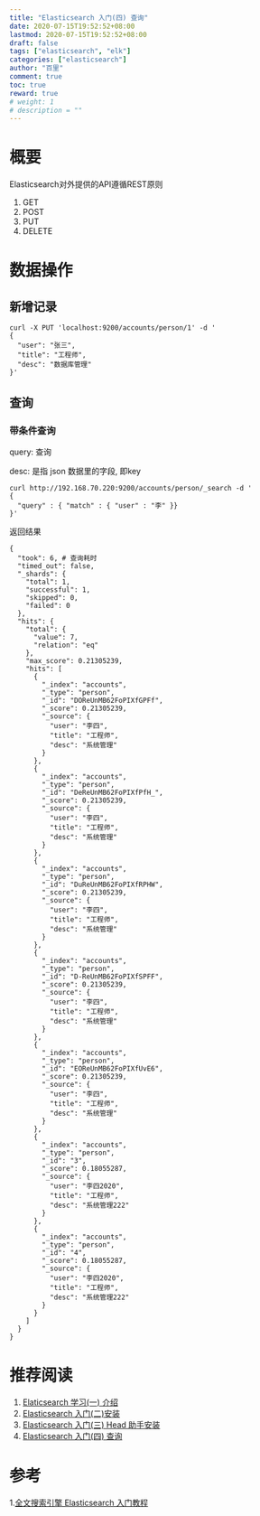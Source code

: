 ```yaml
---
title: "Elasticsearch 入门(四) 查询"
date: 2020-07-15T19:52:52+08:00
lastmod: 2020-07-15T19:52:52+08:00
draft: false
tags: ["elasticsearch", "elk"]
categories: ["elasticsearch"]
author: "百里"
comment: true
toc: true
reward: true
# weight: 1
# description = ""
---
```


# 概要

Elasticsearch对外提供的API遵循REST原则

1. GET
2. POST
3. PUT
4. DELETE

# 数据操作

## 新增记录

```
curl -X PUT 'localhost:9200/accounts/person/1' -d '
{
  "user": "张三",
  "title": "工程师",
  "desc": "数据库管理"
}' 
```
## 查询
### 带条件查询

query: 查询

desc: 是指 json 数据里的字段, 即key

```
curl http://192.168.70.220:9200/accounts/person/_search -d '
{
  "query" : { "match" : { "user" : "李" }}
}'
```

返回结果

```
{
  "took": 6, # 查询耗时
  "timed_out": false,
  "_shards": {
    "total": 1,
    "successful": 1,
    "skipped": 0,
    "failed": 0
  },
  "hits": {
    "total": {
      "value": 7,
      "relation": "eq"
    },
    "max_score": 0.21305239,
    "hits": [
      {
        "_index": "accounts",
        "_type": "person",
        "_id": "DOReUnMB62FoPIXfGPFf",
        "_score": 0.21305239,
        "_source": {
          "user": "李四",
          "title": "工程师",
          "desc": "系统管理"
        }
      },
      {
        "_index": "accounts",
        "_type": "person",
        "_id": "DeReUnMB62FoPIXfPfH_",
        "_score": 0.21305239,
        "_source": {
          "user": "李四",
          "title": "工程师",
          "desc": "系统管理"
        }
      },
      {
        "_index": "accounts",
        "_type": "person",
        "_id": "DuReUnMB62FoPIXfRPHW",
        "_score": 0.21305239,
        "_source": {
          "user": "李四",
          "title": "工程师",
          "desc": "系统管理"
        }
      },
      {
        "_index": "accounts",
        "_type": "person",
        "_id": "D-ReUnMB62FoPIXfSPFF",
        "_score": 0.21305239,
        "_source": {
          "user": "李四",
          "title": "工程师",
          "desc": "系统管理"
        }
      },
      {
        "_index": "accounts",
        "_type": "person",
        "_id": "EOReUnMB62FoPIXfUvE6",
        "_score": 0.21305239,
        "_source": {
          "user": "李四",
          "title": "工程师",
          "desc": "系统管理"
        }
      },
      {
        "_index": "accounts",
        "_type": "person",
        "_id": "3",
        "_score": 0.18055287,
        "_source": {
          "user": "李四2020",
          "title": "工程师",
          "desc": "系统管理222"
        }
      },
      {
        "_index": "accounts",
        "_type": "person",
        "_id": "4",
        "_score": 0.18055287,
        "_source": {
          "user": "李四2020",
          "title": "工程师",
          "desc": "系统管理222"
        }
      }
    ]
  }
}
```



# 推荐阅读

1. [Elaticsearch 学习(一) 介绍](https://www.sgfoot.com/es-info.html)
2. [Elasticsearch 入门(二)安装](https://www.sgfoot.com/es-install.html)
3. [Elasticsearch 入门(三) Head 助手安装](https://www.sgfoot.com/es-head.html)
4. [Elasticsearch 入门(四) 查询](https://www.sgfoot.com/es-search.html)

# 参考

1.[全文搜索引擎 Elasticsearch 入门教程](http://www.ruanyifeng.com/blog/2017/08/elasticsearch.html)